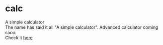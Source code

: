 # calc
A simple calculator <br>
The name has said it all "A simple calculator". Advanced calculator coming soon <br>
Check it <a href="paul-taiwo.github.io/calc/">here</a>
